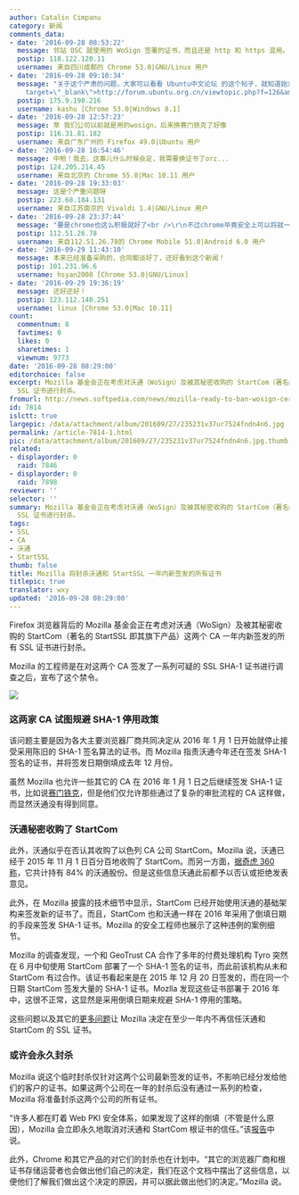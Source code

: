 ```yaml
---
author: Catalin Cimpanu
category: 新闻
comments_data:
- date: '2016-09-28 08:53:22'
  message: 邻站 OSC 就使用的 WoSign 签署的证书，而且还是 http 和 https 混用。
  postip: 118.122.120.11
  username: 来自四川成都的 Chrome 53.0|GNU/Linux 用户
- date: '2016-09-28 09:10:34'
  message: "关于这个严肃的问题，大家可以看看 Ubuntu中文论坛 的这个帖子，就知道始末了<br />\r\n<a href=\"http://forum.ubuntu.org.cn/viewtopic.php?f=126&amp;t=475291\"
    target=\"_blank\">http://forum.ubuntu.org.cn/viewtopic.php?f=126&amp;t=475291</a>"
  postip: 175.9.190.216
  username: kashu [Chrome 53.0|Windows 8.1]
- date: '2016-09-28 12:57:23'
  message: 草 我们公司以前就是用的wosign，后来换赛门铁克了好像
  postip: 116.31.81.182
  username: 来自广东广州的 Firefox 49.0|Ubuntu 用户
- date: '2016-09-28 16:54:46'
  message: 中枪！我去，这事儿什么时候会定，我需要换证书了orz...
  postip: 124.205.214.45
  username: 来自北京的 Chrome 55.0|Mac 10.11 用户
- date: '2016-09-28 19:33:03'
  message: 这是个严重问题呀
  postip: 223.68.184.131
  username: 来自江苏南京的 Vivaldi 1.4|GNU/Linux 用户
- date: '2016-09-28 23:37:44'
  message: "要是chrome也这么积极就好了<br />\r\n不过chrome毕竟安全上可以将就一下的"
  postip: 112.51.26.78
  username: 来自112.51.26.78的 Chrome Mobile 51.0|Android 6.0 用户
- date: '2016-09-29 11:43:10'
  message: 本来已经准备采购的，合同都谈好了，还好看到这个新闻！
  postip: 101.231.96.6
  username: hsyan2008 [Chrome 53.0|GNU/Linux]
- date: '2016-09-29 19:36:19'
  message: 还好还好！
  postip: 123.112.140.251
  username: linux [Chrome 53.0|Mac 10.11]
count:
  commentnum: 8
  favtimes: 0
  likes: 0
  sharetimes: 1
  viewnum: 9773
date: '2016-09-28 08:29:00'
editorchoice: false
excerpt: Mozilla 基金会正在考虑对沃通（WoSign）及被其秘密收购的 StartCom（著名的 StartSSL 即其旗下产品）这两个 CA 一年内新签发的所有
  SSL 证书进行封杀。
fromurl: http://news.softpedia.com/news/mozilla-ready-to-ban-wosign-certificates-for-one-year-after-shady-behavior-508674.shtml
id: 7814
islctt: true
largepic: /data/attachment/album/201609/27/235231v37ur7524fndn4n6.jpg
permalink: /article-7814-1.html
pic: /data/attachment/album/201609/27/235231v37ur7524fndn4n6.jpg.thumb.jpg
related:
- displayorder: 0
  raid: 7846
- displayorder: 0
  raid: 7898
reviewer: ''
selector: ''
summary: Mozilla 基金会正在考虑对沃通（WoSign）及被其秘密收购的 StartCom（著名的 StartSSL 即其旗下产品）这两个 CA 一年内新签发的所有
  SSL 证书进行封杀。
tags:
- SSL
- CA
- 沃通
- StartSSL
thumb: false
title: Mozilla 将封杀沃通和 StartSSL 一年内新签发的所有证书
titlepic: true
translator: wxy
updated: '2016-09-28 08:29:00'
---
```


Firefox 浏览器背后的 Mozilla 基金会正在考虑对沃通（WoSign）及被其秘密收购的 StartCom（著名的 StartSSL 即其旗下产品）这两个 CA 一年内新签发的所有 SSL 证书进行封杀。


Mozilla 的工程师是在对这两个 CA 签发了一系列可疑的 SSL SHA-1 证书进行调查之后，宣布了这个禁令。


![](/data/attachment/album/201609/27/235231v37ur7524fndn4n6.jpg)


### 这两家 CA 试图规避 SHA-1 停用政策


该问题主要是因为各大主要浏览器厂商共同决定从 2016 年 1 月 1 日开始就停止接受采用陈旧的 SHA-1 签名算法的证书。而 Mozilla 指责沃通今年还在签发 SHA-1 签名的证书，并将签发日期倒填成去年 12 月份。


虽然 Mozilla 也允许一些其它的 CA 在 2016 年 1 月 1 日之后继续签发 SHA-1 证书，比如说[赛门铁克](http://news.softpedia.com/news/mozilla-gives-a-security-pass-to-the-people-it-shouldn-t-500986.shtml)，但是他们仅允许那些通过了复杂的审批流程的 CA 这样做，而显然沃通没有得到同意。


### 沃通秘密收购了 StartCom


此外，沃通似乎在否认其收购了以色列 CA 公司 StartCom。Mozilla 说，沃通已经于 2015 年 11 月 1 日百分百地收购了 StartCom。而另一方面，[据奇虎 360 称](http://www.solidot.org/story?sid=49774)，它共计持有 84% 的沃通股份。但是这些信息沃通此前都予以否认或拒绝发表意见。


此外，在 Mozilla 披露的技术细节中显示，StartCom 已经开始使用沃通的基础架构来签发新的证书了。而且，StartCom 也和沃通一样在 2016 年采用了倒填日期的手段来签发 SHA-1 证书。Mozilla 的安全工程师也展示了这种违例的案例细节。


Mozilla 的调查发现，一个和 GeoTrust CA 合作了多年的付费处理机构 Tyro 突然在 6 月中旬使用 StartCom 部署了一个 SHA-1 签名的证书，而此前该机构从未和 StartCom 有过合作。该证书看起来是在 2015 年 12 月 20 日签发的，而在同一个日期 StartCom 签发大量的 SHA-1 证书。Mozlla 发现这些证书部署于 2016 年中，这很不正常，这显然是采用倒填日期来规避 SHA-1 停用的策略。


这些问题以及其它的[更多问题](https://wiki.mozilla.org/CA:WoSign_Issues)让 Mozilla 决定在至少一年内不再信任沃通和 StartCom 的 SSL 证书。


### 或许会永久封杀


Mozilla 说这个临时封杀仅针对这两个公司最新签发的证书，不影响已经分发给他们的客户的证书。如果这两个公司在一年的封杀后没有通过一系列的检查，Mozilla 将准备封杀这两个公司的所有证书。


“许多人都在盯着 Web PKI 安全体系，如果发现了这样的倒填（不管是什么原因），Mozilla 会立即永久地取消对沃通和 StartCom 根证书的信任。”该[报告](https://docs.google.com/document/d/1C6BlmbeQfn4a9zydVi2UvjBGv6szuSB4sMYUcVrR8vQ/preview#)中说。


此外，Chrome 和其它产品的对它们的封杀也在计划中。“其它的浏览器厂商和根证书存储运营者也会做出他们自己的决定，我们在这个文档中摆出了这些信息，以便他们了解我们做出这个决定的原因，并可以据此做出他们的决定。”Mozilla 说。